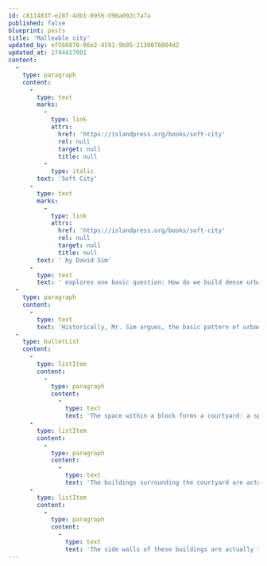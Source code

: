 ```yaml
---
id: c811483f-e28f-4db1-8956-d90a092c7a7a
published: false
blueprint: posts
title: 'Malleable city'
updated_by: ef566878-06e2-4591-9b05-2130076004d2
updated_at: 1744417001
content:
  -
    type: paragraph
    content:
      -
        type: text
        marks:
          -
            type: link
            attrs:
              href: 'https://islandpress.org/books/soft-city'
              rel: null
              target: null
              title: null
          -
            type: italic
        text: 'Soft City'
      -
        type: text
        marks:
          -
            type: link
            attrs:
              href: 'https://islandpress.org/books/soft-city'
              rel: null
              target: null
              title: null
        text: ' by David Sim'
      -
        type: text
        text: ' explores one basic question: How do we build dense urban form that is pleasant and livable for humans and adapted to their bodies?'
  -
    type: paragraph
    content:
      -
        type: text
        text: 'Historically, Mr. Sim argues, the basic pattern of urban built form is the block: several buildings with their walls right up against each other forming a more-or-less rectangular perimeter around an enclosed outdoor area. Streets are formed by the gaps between blocks. In U.S. and Canadian cities, this pattern is inverted: streets divide the land into blocks, in which detached buildings of various sizes are built. The older pattern has a number of advantages:'
  -
    type: bulletList
    content:
      -
        type: listItem
        content:
          -
            type: paragraph
            content:
              -
                type: text
                text: 'The space within a block forms a courtyard: a space that is shared by the inhabitants of the buildings forming that block, yet offers a degree of remove from the commotion of the street.'
      -
        type: listItem
        content:
          -
            type: paragraph
            content:
              -
                type: text
                text: 'The buildings surrounding the courtyard are actually separate buildings: they can have different owners and different uses; they each have their own ground-floor access to the courtyard and to the street. By contrast, in Canada, the rare courtyard is usually enclosed by a single building that takes up an entire block. This means less diversity of ownership and use and less connection to the surrounding streets.'
      -
        type: listItem
        content:
          -
            type: paragraph
            content:
              -
                type: text
                text: 'The side walls of these buildings are actually touching one another with no space in between. This reduces wear on the buildings and the cost of heating.'
---
```

